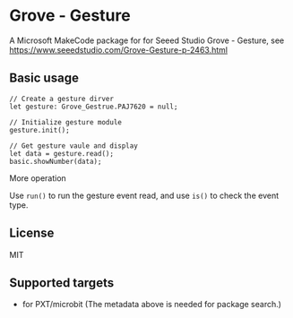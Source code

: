 # Grove - Gesture

A Microsoft MakeCode package for for Seeed Studio Grove - Gesture, see https://www.seeedstudio.com/Grove-Gesture-p-2463.html

## Basic usage

```blocks
// Create a gesture dirver
let gesture: Grove_Gestrue.PAJ7620 = null;

// Initialize gesture module
gesture.init();

// Get gesture vaule and display
let data = gesture.read();
basic.showNumber(data);
```
More operation

Use ``run()`` to run the gesture event read, and use ``is()`` to check the event type.

## License

MIT

## Supported targets

* for PXT/microbit
(The metadata above is needed for package search.)

